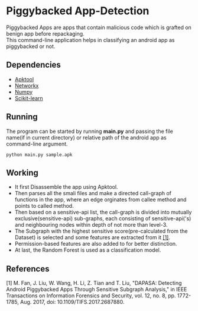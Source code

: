 # Piggybacked App-Detection
Piggybacked Apps are apps that contain malicious code which is grafted on benign app before repackaging.\
This command-line application helps in classifying an android app as piggybacked or not.

## Dependencies
  * [Apktool](https://ibotpeaches.github.io/Apktool/)
  * [Networkx](https://networkx.github.io/)
  * [Numpy](http://www.numpy.org/)
  * [Scikit-learn](http://scikit-learn.org/stable/index.html)
  

## Running
The program can be started by running **main.py** and passing the file name(if in current directory) or relative path of the android app as command-line argument.
  ```
 python main.py sample.apk
 ```

## Working
  * It first Disassemble the app using Apktool.
  * Then parses all the smali files and make a directed call-graph of functions in the app, where an edge orginates from callee method and points to called method.
  * Then based on a sensitive-api list, the call-graph is divided into mutually exclusive(sensitive-api) sub-graphs, each consisting of sensitive-api('s) and neighbouring nodes within depth of not more than level-3.
  * The Subgraph with the highest sensitive score(pre-calculated from the Dataset) is selected and some features are extracted from it [[1]](#1).
  * Permission-based features are also added to for better distinction.
  * At last, the Random Forest is used as a classification model.

## References
<a id="1">[1]</a> 
M. Fan, J. Liu, W. Wang, H. Li, Z. Tian and T. Liu, "DAPASA: Detecting Android Piggybacked Apps Through Sensitive Subgraph Analysis," in IEEE Transactions on Information Forensics and Security, vol. 12, no. 8, pp. 1772-1785, Aug. 2017, doi: 10.1109/TIFS.2017.2687880.
